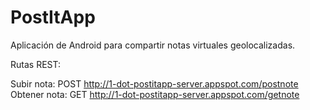# PostItApp

Aplicación de Android para compartir notas virtuales geolocalizadas.


Rutas REST:

Subir nota: POST http://1-dot-postitapp-server.appspot.com/postnote 
Obtener nota: GET http://1-dot-postitapp-server.appspot.com/getnote

